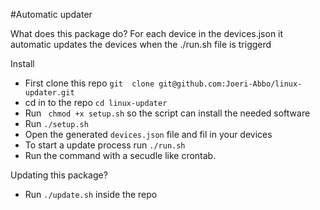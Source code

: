 #Automatic updater

What does this package do?
For each device in the devices.json it automatic updates the devices when the ./run.sh file is triggerd

Install
- First clone this repo ```git  clone git@github.com:Joeri-Abbo/linux-updater.git```
- cd in to the repo ```cd linux-updater```
- Run ``` chmod +x setup.sh``` so the script can install the needed software
- Run ```./setup.sh```
- Open the generated ```devices.json``` file and fil in your devices
- To start a update process run ```./run.sh```
- Run the command with a secudle like crontab.

Updating this package?
- Run ```./update.sh``` inside the repo